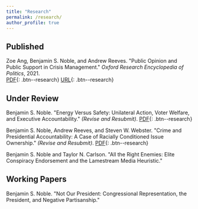 ```yaml
---
title: "Research"
permalink: /research/
author_profile: true
---
```


## Published

Zoe Ang, Benjamin S. Noble, and Andrew Reeves. "Public Opinion and Public Support in Crisis Management." *Oxford Research Encyclopedia of Politics*, 2021.  
[PDF](/files/papers/crisis.pdf){: .btn--research} [URL](https://oxfordre.com/politics/view/10.1093/acrefore/9780190228637.001.0001/acrefore-9780190228637-e-1544){: .btn--research}

## Under Review
Benjamin S. Noble. "Energy Versus Safety: Unilateral Action, Voter Welfare, and Executive Accountability." *(Revise and Resubmit)*.
[PDF](/files/papers/EnergySafety_website.pdf){: .btn--research} 

Benjamin S. Noble, Andrew Reeves, and Steven W. Webster. "Crime and Presidential Accountability: A Case of Racially Conditioned Issue Ownership."  *(Revise and Resubmit)*.
[PDF](/files/papers/crime_noble_reeves_webster.pdf){: .btn--research} 

Benjamin S. Noble and Taylor N. Carlson. "All the Right Enemies: Elite Conspiracy Endorsement and the Lamestream Media Heuristic."

## Working Papers

Benjamin S. Noble. "Not Our President: Congressional Representation, the President, and Negative Partisanship."